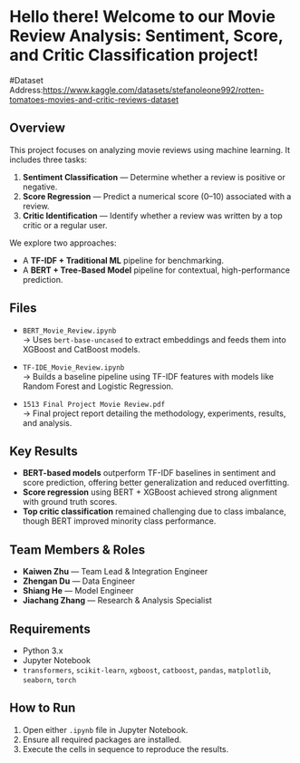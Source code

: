 # Hello there! Welcome to our Movie Review Analysis: Sentiment, Score, and Critic Classification project!

#Dataset Address:https://www.kaggle.com/datasets/stefanoleone992/rotten-tomatoes-movies-and-critic-reviews-dataset

## Overview
This project focuses on analyzing movie reviews using machine learning. It includes three tasks:
1. **Sentiment Classification** — Determine whether a review is positive or negative.
2. **Score Regression** — Predict a numerical score (0–10) associated with a review.
3. **Critic Identification** — Identify whether a review was written by a top critic or a regular user.

We explore two approaches: 
- A **TF-IDF + Traditional ML** pipeline for benchmarking.
- A **BERT + Tree-Based Model** pipeline for contextual, high-performance prediction.

## Files
- `BERT_Movie_Review.ipynb`  
  → Uses `bert-base-uncased` to extract embeddings and feeds them into XGBoost and CatBoost models.

- `TF-IDE_Movie_Review.ipynb`  
  → Builds a baseline pipeline using TF-IDF features with models like Random Forest and Logistic Regression.

- `1513 Final Project Movie Review.pdf`  
  → Final project report detailing the methodology, experiments, results, and analysis.

## Key Results
- **BERT-based models** outperform TF-IDF baselines in sentiment and score prediction, offering better generalization and reduced overfitting.
- **Score regression** using BERT + XGBoost achieved strong alignment with ground truth scores.
- **Top critic classification** remained challenging due to class imbalance, though BERT improved minority class performance.

## Team Members & Roles
- **Kaiwen Zhu** — Team Lead & Integration Engineer  
- **Zhengan Du** — Data Engineer  
- **Shiang He** — Model Engineer  
- **Jiachang Zhang** — Research & Analysis Specialist

## Requirements
- Python 3.x
- Jupyter Notebook
- `transformers`, `scikit-learn`, `xgboost`, `catboost`, `pandas`, `matplotlib`, `seaborn`, `torch`

## How to Run
1. Open either `.ipynb` file in Jupyter Notebook.
2. Ensure all required packages are installed.
3. Execute the cells in sequence to reproduce the results.


